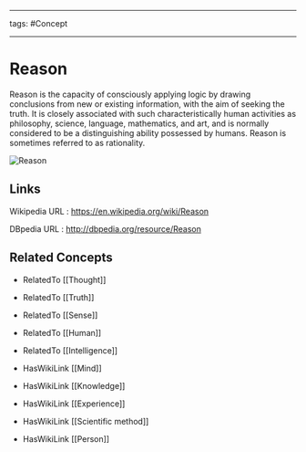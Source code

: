 




---

tags: #Concept

---
# Reason


Reason is the capacity of consciously applying logic by drawing conclusions from new or existing information, with the aim of seeking the truth. It is closely associated with such characteristically human activities as philosophy, science, language, mathematics, and art, and is normally considered to be a distinguishing ability possessed by humans. Reason is sometimes referred to as rationality.

![Reason](http://commons.wikimedia.org/wiki/Special:FilePath/Goya_Caprichos3.jpg?width=300)


## Links


Wikipedia URL : https://en.wikipedia.org/wiki/Reason

DBpedia URL : http://dbpedia.org/resource/Reason


## Related Concepts


- RelatedTo [[Thought]]

- RelatedTo [[Truth]]

- RelatedTo [[Sense]]

- RelatedTo [[Human]]

- RelatedTo [[Intelligence]]

- HasWikiLink [[Mind]]

- HasWikiLink [[Knowledge]]

- HasWikiLink [[Experience]]

- HasWikiLink [[Scientific method]]

- HasWikiLink [[Person]]